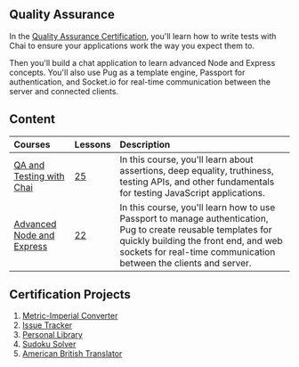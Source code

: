 ## Quality Assurance

In the [Quality Assurance Certification](https://freecodecamp.org/learn/quality-assurance/), you'll learn how to write tests
with Chai to ensure your applications work the way you expect them to.

Then you'll build a chat application to learn advanced Node and Express
concepts. You'll also use Pug as a template engine, Passport for
authentication, and Socket.io for real-time communication between the server
and connected clients.

## Content

| Courses                                                                                                                   | Lessons                                                            | Description                                                                                                                                                                                                                 |
| :------------------------------------------------------------------------------------------------------------------------ | :----------------------------------------------------------------- | :-------------------------------------------------------------------------------------------------------------------------------------------------------------------------------------------------------------------------- |
| [QA and Testing with Chai](https://www.freecodecamp.org/learn/quality-assurance/#quality-assurance-and-testing-with-chai) | [25](https://github.com/dmscn-docs/fcc-quality-assurance/issues/1) | In this course, you'll learn about assertions, deep equality, truthiness, testing APIs, and other fundamentals for testing JavaScript applications.                                                                         |
| [Advanced Node and Express](https://www.freecodecamp.org/learn/quality-assurance/#advanced-node-and-express)              | [22](https://github.com/dmscn-docs/fcc-quality-assurance/issues/2) | In this course, you'll learn how to use Passport to manage authentication, Pug to create reusable templates for quickly building the front end, and web sockets for real-time communication between the clients and server. |

## Certification Projects

1. [Metric-Imperial Converter](https://github.com/wesleydmscn-docs/fcc-quality-assurance/pull/3)
2. [Issue Tracker](https://github.com/wesleydmscn-docs/fcc-quality-assurance/pull/4)
3. [Personal Library](https://github.com/wesleydmscn-docs/fcc-quality-assurance/pull/5)
4. [Sudoku Solver](https://github.com/wesleydmscn-docs/fcc-quality-assurance/pull/6)
5. [American British Translator](https://github.com/wesleydmscn-docs/fcc-quality-assurance/pull/7)
